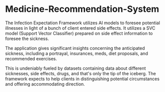 # Medicine-Recommendation-System

The Infection Expectation Framework utilizes AI models to foresee potential illnesses in light
of a bunch of client entered side effects. It utilizes a SVC model (Support Vector Classifier) 
prepared on side effect information to foresee the sickness. 

The application gives significant insights concerning the anticipated sickness, including a 
portrayal, insurances, meds, diet proposals, and recommended exercises. 

This is undeniably fueled by datasets containing data about different sicknesses, side effects, 
drugs, and that's only the tip of the iceberg. The framework expects to help clients in 
distinguishing potential circumstances and offering accommodating direction.
